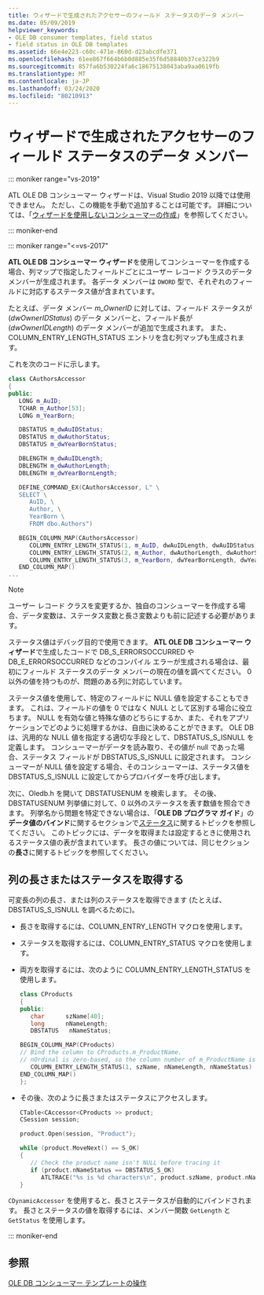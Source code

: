 ```yaml
---
title: ウィザードで生成されたアクセサーのフィールド ステータスのデータ メンバー
ms.date: 05/09/2019
helpviewer_keywords:
- OLE DB consumer templates, field status
- field status in OLE DB templates
ms.assetid: 66e4e223-c60c-471e-860d-d23abcdfe371
ms.openlocfilehash: 61ee867f664b6b0d885e35f6d58840b37ce322b9
ms.sourcegitcommit: 857fa6b530224fa6c18675138043aba9aa0619fb
ms.translationtype: MT
ms.contentlocale: ja-JP
ms.lasthandoff: 03/24/2020
ms.locfileid: "80210913"
---
```

# <a name="field-status-data-members-in-wizard-generated-accessors"></a>ウィザードで生成されたアクセサーのフィールド ステータスのデータ メンバー

::: moniker range="vs-2019"

ATL OLE DB コンシューマー ウィザードは、Visual Studio 2019 以降では使用できません。 ただし、この機能を手動で追加することは可能です。 詳細については、「[ウィザードを使用しないコンシューマーの作成](creating-a-consumer-without-using-a-wizard.md)」を参照してください。

::: moniker-end

::: moniker range="<=vs-2017"

**ATL OLE DB コンシューマー ウィザード**を使用してコンシューマーを作成する場合、列マップで指定したフィールドごとにユーザー レコード クラスのデータ メンバーが生成されます。 各データ メンバーは `DWORD` 型で、それぞれのフィールドに対応するステータス値が含まれています。

たとえば、データ メンバー *m_OwnerID* に対しては、フィールド ステータスが (*dwOwnerIDStatus*) のデータ メンバーと、フィールド長が (*dwOwnerIDLength*) のデータ メンバーが追加で生成されます。 また、COLUMN_ENTRY_LENGTH_STATUS エントリを含む列マップも生成されます。

これを次のコードに示します。

```cpp
class CAuthorsAccessor
{
public:
   LONG m_AuID;
   TCHAR m_Author[53];
   LONG m_YearBorn;

   DBSTATUS m_dwAuIDStatus;
   DBSTATUS m_dwAuthorStatus;
   DBSTATUS m_dwYearBornStatus;

   DBLENGTH m_dwAuIDLength;
   DBLENGTH m_dwAuthorLength;
   DBLENGTH m_dwYearBornLength;

   DEFINE_COMMAND_EX(CAuthorsAccessor, L" \
   SELECT \
      AuID, \
      Author, \
      YearBorn \
      FROM dbo.Authors")

   BEGIN_COLUMN_MAP(CAuthorsAccessor)
      COLUMN_ENTRY_LENGTH_STATUS(1, m_AuID, dwAuIDLength, dwAuIDStatus)
      COLUMN_ENTRY_LENGTH_STATUS(2, m_Author, dwAuthorLength, dwAuthorStatus)
      COLUMN_ENTRY_LENGTH_STATUS(3, m_YearBorn, dwYearBornLength, dwYearBornStatus)
   END_COLUMN_MAP()
...
```

> [!NOTE]
> ユーザー レコード クラスを変更するか、独自のコンシューマーを作成する場合、データ変数は、ステータス変数と長さ変数よりも前に記述する必要があります。

ステータス値はデバッグ目的で使用できます。 **ATL OLE DB コンシューマー ウィザード**で生成したコードで DB_S_ERRORSOCCURRED や DB_E_ERRORSOCCURRED などのコンパイル エラーが生成される場合は、最初にフィールド ステータスのデータ メンバーの現在の値を調べてください。 0 以外の値を持つものが、問題のある列に対応しています。

ステータス値を使用して、特定のフィールドに NULL 値を設定することもできます。 これは、フィールドの値を 0 ではなく NULL として区別する場合に役立ちます。 NULL を有効な値と特殊な値のどちらにするか、また、それをアプリケーションでどのように処理するかは、自由に決めることができます。 OLE DB は、汎用的な NULL 値を指定する適切な手段として、DBSTATUS_S_ISNULL を定義します。 コンシューマーがデータを読み取り、その値が null であった場合、ステータス フィールドが DBSTATUS_S_ISNULL に設定されます。 コンシューマーが NULL 値を設定する場合、そのコンシューマーは、ステータス値を DBSTATUS_S_ISNULL に設定してからプロバイダーを呼び出します。

次に、Oledb.h を開いて DBSTATUSENUM を検索します。 その後、DBSTATUSENUM 列挙値に対して、0 以外のステータスを表す数値を照合できます。 列挙名から問題を特定できない場合は、「**OLE DB プログラマ ガイド**」の**データ値のバインド**に関するセクションで[ステータス](/sql/connect/oledb/ole-db/oledb-driver-for-sql-server-programming)に関するトピックを参照してください。 このトピックには、データを取得または設定するときに使用されるステータス値の表が含まれています。 長さの値については、同じセクションの**長さ**に関するトピックを参照してください。

## <a name="retrieving-the-length-or-status-of-a-column"></a>列の長さまたはステータスを取得する

可変長の列の長さ、または列のステータスを取得できます (たとえば、DBSTATUS_S_ISNULL を調べるために)。

- 長さを取得するには、COLUMN_ENTRY_LENGTH マクロを使用します。

- ステータスを取得するには、COLUMN_ENTRY_STATUS マクロを使用します。

- 両方を取得するには、次のように COLUMN_ENTRY_LENGTH_STATUS を使用します。

    ```cpp
    class CProducts
    {
    public:
       char      szName[40];
       long      nNameLength;
       DBSTATUS   nNameStatus;

    BEGIN_COLUMN_MAP(CProducts)
    // Bind the column to CProducts.m_ProductName.
    // nOrdinal is zero-based, so the column number of m_ProductName is 1.
       COLUMN_ENTRY_LENGTH_STATUS(1, szName, nNameLength, nNameStatus)
    END_COLUMN_MAP()
    };
    ```

- その後、次のように長さまたはステータスにアクセスします。

    ```cpp
    CTable<CAccessor<CProducts >> product;
    CSession session;

    product.Open(session, "Product");

    while (product.MoveNext() == S_OK)
    {
       // Check the product name isn't NULL before tracing it
       if (product.nNameStatus == DBSTATUS_S_OK)
          ATLTRACE("%s is %d characters\n", product.szName, product.nNameLength);
    }
    ```

`CDynamicAccessor` を使用すると、長さとステータスが自動的にバインドされます。 長さとステータスの値を取得するには、メンバー関数 `GetLength` と `GetStatus` を使用します。

::: moniker-end

## <a name="see-also"></a>参照

[OLE DB コンシューマー テンプレートの操作](../../data/oledb/working-with-ole-db-consumer-templates.md)
